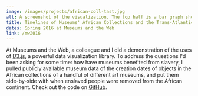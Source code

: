 ```yaml
---
image: /images/projects/african-coll-tast.jpg
alt: A screenshot of the visualization. The top half is a bar graph showing the volume of enslaved people that were removed from the African continent by year. The bottom half shows the years in which objects were created that are from the African collections of a handful of different art museums.
title: Timelines of Museums' African Collections and the Trans-Atlantic Slave Trade
dates: Spring 2016 at Museums and the Web
link: /mw2016
---
```

At Museums and the Web, a colleague and I did a demonstration of the uses of [D3.js](https://d3js.org/), a powerful data visualization library. To address the questions I'd been asking for some time: how have museums benefited from slavery, I pulled publicly available museum data of the creation dates of objects in the African collections of a handful of different art museums, and put them side-by-side with when enslaved people were removed from the African continent. Check out the code on [GitHub](https://github.com/nikhiltri/african-collections-transatlantic-slave-trade-vis).
